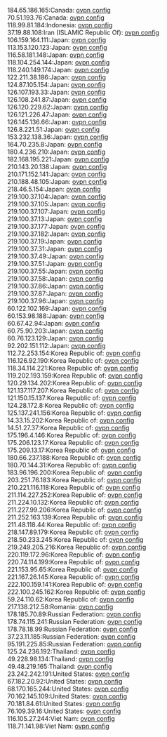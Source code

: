 184.65.186.165:Canada: [ovpn config](vpn/184_65_186_165.ovpn)  
70.51.193.76:Canada: [ovpn config](vpn/70_51_193_76.ovpn)  
118.99.81.184:Indonesia: [ovpn config](vpn/118_99_81_184.ovpn)  
37.19.88.108:Iran (ISLAMIC Republic Of): [ovpn config](vpn/37_19_88_108.ovpn)  
106.159.164.111:Japan: [ovpn config](vpn/106_159_164_111.ovpn)  
113.153.120.123:Japan: [ovpn config](vpn/113_153_120_123.ovpn)  
116.58.181.148:Japan: [ovpn config](vpn/116_58_181_148.ovpn)  
118.104.254.144:Japan: [ovpn config](vpn/118_104_254_144.ovpn)  
118.240.149.174:Japan: [ovpn config](vpn/118_240_149_174.ovpn)  
122.211.38.186:Japan: [ovpn config](vpn/122_211_38_186.ovpn)  
124.87.105.154:Japan: [ovpn config](vpn/124_87_105_154.ovpn)  
126.107.193.33:Japan: [ovpn config](vpn/126_107_193_33.ovpn)  
126.108.241.87:Japan: [ovpn config](vpn/126_108_241_87.ovpn)  
126.120.229.62:Japan: [ovpn config](vpn/126_120_229_62.ovpn)  
126.121.226.47:Japan: [ovpn config](vpn/126_121_226_47.ovpn)  
126.145.136.66:Japan: [ovpn config](vpn/126_145_136_66.ovpn)  
126.8.221.51:Japan: [ovpn config](vpn/126_8_221_51.ovpn)  
153.232.138.36:Japan: [ovpn config](vpn/153_232_138_36.ovpn)  
164.70.235.8:Japan: [ovpn config](vpn/164_70_235_8.ovpn)  
180.4.236.210:Japan: [ovpn config](vpn/180_4_236_210.ovpn)  
182.168.195.221:Japan: [ovpn config](vpn/182_168_195_221.ovpn)  
210.143.20.138:Japan: [ovpn config](vpn/210_143_20_138.ovpn)  
210.171.152.141:Japan: [ovpn config](vpn/210_171_152_141.ovpn)  
210.188.48.105:Japan: [ovpn config](vpn/210_188_48_105.ovpn)  
218.46.5.154:Japan: [ovpn config](vpn/218_46_5_154.ovpn)  
219.100.37.104:Japan: [ovpn config](vpn/219_100_37_104.ovpn)  
219.100.37.105:Japan: [ovpn config](vpn/219_100_37_105.ovpn)  
219.100.37.107:Japan: [ovpn config](vpn/219_100_37_107.ovpn)  
219.100.37.13:Japan: [ovpn config](vpn/219_100_37_13.ovpn)  
219.100.37.177:Japan: [ovpn config](vpn/219_100_37_177.ovpn)  
219.100.37.182:Japan: [ovpn config](vpn/219_100_37_182.ovpn)  
219.100.37.19:Japan: [ovpn config](vpn/219_100_37_19.ovpn)  
219.100.37.31:Japan: [ovpn config](vpn/219_100_37_31.ovpn)  
219.100.37.49:Japan: [ovpn config](vpn/219_100_37_49.ovpn)  
219.100.37.51:Japan: [ovpn config](vpn/219_100_37_51.ovpn)  
219.100.37.55:Japan: [ovpn config](vpn/219_100_37_55.ovpn)  
219.100.37.58:Japan: [ovpn config](vpn/219_100_37_58.ovpn)  
219.100.37.86:Japan: [ovpn config](vpn/219_100_37_86.ovpn)  
219.100.37.87:Japan: [ovpn config](vpn/219_100_37_87.ovpn)  
219.100.37.96:Japan: [ovpn config](vpn/219_100_37_96.ovpn)  
60.122.102.169:Japan: [ovpn config](vpn/60_122_102_169.ovpn)  
60.153.98.188:Japan: [ovpn config](vpn/60_153_98_188.ovpn)  
60.67.42.94:Japan: [ovpn config](vpn/60_67_42_94.ovpn)  
60.75.90.203:Japan: [ovpn config](vpn/60_75_90_203.ovpn)  
60.76.123.129:Japan: [ovpn config](vpn/60_76_123_129.ovpn)  
92.202.151.112:Japan: [ovpn config](vpn/92_202_151_112.ovpn)  
112.72.253.154:Korea Republic of: [ovpn config](vpn/112_72_253_154.ovpn)  
116.126.92.190:Korea Republic of: [ovpn config](vpn/116_126_92_190.ovpn)  
118.34.114.221:Korea Republic of: [ovpn config](vpn/118_34_114_221.ovpn)  
119.202.193.159:Korea Republic of: [ovpn config](vpn/119_202_193_159.ovpn)  
120.29.134.202:Korea Republic of: [ovpn config](vpn/120_29_134_202.ovpn)  
121.137.117.207:Korea Republic of: [ovpn config](vpn/121_137_117_207.ovpn)  
121.150.15.137:Korea Republic of: [ovpn config](vpn/121_150_15_137.ovpn)  
124.28.172.8:Korea Republic of: [ovpn config](vpn/124_28_172_8.ovpn)  
125.137.241.156:Korea Republic of: [ovpn config](vpn/125_137_241_156.ovpn)  
14.33.15.202:Korea Republic of: [ovpn config](vpn/14_33_15_202.ovpn)  
14.51.27.37:Korea Republic of: [ovpn config](vpn/14_51_27_37.ovpn)  
175.196.4.146:Korea Republic of: [ovpn config](vpn/175_196_4_146.ovpn)  
175.206.123.17:Korea Republic of: [ovpn config](vpn/175_206_123_17.ovpn)  
175.209.13.17:Korea Republic of: [ovpn config](vpn/175_209_13_17.ovpn)  
180.66.237.188:Korea Republic of: [ovpn config](vpn/180_66_237_188.ovpn)  
180.70.144.31:Korea Republic of: [ovpn config](vpn/180_70_144_31.ovpn)  
183.96.196.200:Korea Republic of: [ovpn config](vpn/183_96_196_200.ovpn)  
203.251.76.183:Korea Republic of: [ovpn config](vpn/203_251_76_183.ovpn)  
210.221.116.118:Korea Republic of: [ovpn config](vpn/210_221_116_118.ovpn)  
211.114.227.252:Korea Republic of: [ovpn config](vpn/211_114_227_252.ovpn)  
211.224.10.132:Korea Republic of: [ovpn config](vpn/211_224_10_132.ovpn)  
211.227.99.206:Korea Republic of: [ovpn config](vpn/211_227_99_206.ovpn)  
211.252.163.139:Korea Republic of: [ovpn config](vpn/211_252_163_139.ovpn)  
211.48.118.44:Korea Republic of: [ovpn config](vpn/211_48_118_44.ovpn)  
218.147.89.179:Korea Republic of: [ovpn config](vpn/218_147_89_179.ovpn)  
218.50.233.245:Korea Republic of: [ovpn config](vpn/218_50_233_245.ovpn)  
219.249.205.216:Korea Republic of: [ovpn config](vpn/219_249_205_216.ovpn)  
220.119.172.96:Korea Republic of: [ovpn config](vpn/220_119_172_96.ovpn)  
220.74.114.199:Korea Republic of: [ovpn config](vpn/220_74_114_199.ovpn)  
221.153.95.65:Korea Republic of: [ovpn config](vpn/221_153_95_65.ovpn)  
221.167.26.145:Korea Republic of: [ovpn config](vpn/221_167_26_145.ovpn)  
222.100.159.141:Korea Republic of: [ovpn config](vpn/222_100_159_141.ovpn)  
222.100.245.162:Korea Republic of: [ovpn config](vpn/222_100_245_162.ovpn)  
59.24.110.62:Korea Republic of: [ovpn config](vpn/59_24_110_62.ovpn)  
217.138.212.58:Romania: [ovpn config](vpn/217_138_212_58.ovpn)  
178.185.70.89:Russian Federation: [ovpn config](vpn/178_185_70_89.ovpn)  
178.74.115.241:Russian Federation: [ovpn config](vpn/178_74_115_241.ovpn)  
178.78.18.99:Russian Federation: [ovpn config](vpn/178_78_18_99.ovpn)  
37.23.11.185:Russian Federation: [ovpn config](vpn/37_23_11_185.ovpn)  
95.191.225.85:Russian Federation: [ovpn config](vpn/95_191_225_85.ovpn)  
125.24.236.192:Thailand: [ovpn config](vpn/125_24_236_192.ovpn)  
49.228.98.134:Thailand: [ovpn config](vpn/49_228_98_134.ovpn)  
49.48.219.165:Thailand: [ovpn config](vpn/49_48_219_165.ovpn)  
23.242.242.191:United States: [ovpn config](vpn/23_242_242_191.ovpn)  
67.182.20.92:United States: [ovpn config](vpn/67_182_20_92.ovpn)  
68.170.165.244:United States: [ovpn config](vpn/68_170_165_244.ovpn)  
70.162.145.109:United States: [ovpn config](vpn/70_162_145_109.ovpn)  
70.181.84.61:United States: [ovpn config](vpn/70_181_84_61.ovpn)  
76.109.39.16:United States: [ovpn config](vpn/76_109_39_16.ovpn)  
116.105.27.244:Viet Nam: [ovpn config](vpn/116_105_27_244.ovpn)  
118.71.141.98:Viet Nam: [ovpn config](vpn/118_71_141_98.ovpn)  
